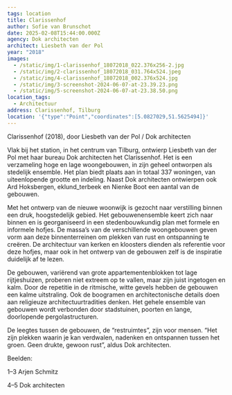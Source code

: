 ```yaml
---
tags: location
title: Clarissenhof
author: Sofie van Brunschot
date: 2025-02-08T15:44:00.000Z
agency: Dok architecten
architect: Liesbeth van der Pol
year: "2018"
images:
  - /static/img/1-clarissenhof_18072018_022.376x256-2.jpg
  - /static/img/2-clarissenhof_18072018_031.764x524.jpeg
  - /static/img/4-clarissenhof_18072018_002.376x524.jpg
  - /static/img/3-screenshot-2024-06-07-at-23.39.23.png
  - /static/img/5-screenshot-2024-06-07-at-23.38.50.png
location_tags:
  - Architectuur
address: Clarissenhof, Tilburg
location: '{"type":"Point","coordinates":[5.0827029,51.5625494]}'
---
```

Clarissenhof (2018), door Liesbeth van der Pol / Dok architecten

Vlak bij het station, in het centrum van Tilburg, ontwierp Liesbeth van der Pol met haar bureau Dok architecten het Clarissenhof. Het is een verzameling hoge en lage woongebouwen, in zijn geheel ontworpen als stedelijk ensemble. Het plan biedt plaats aan in totaal 337 woningen, van uiteenlopende grootte en indeling. Naast Dok architecten ontwierpen ook Ard Hoksbergen, eklund_terbeek en Nienke Boot een aantal van de gebouwen. 

Met het ontwerp van de nieuwe woonwijk is gezocht naar verstilling binnen een druk, hoogstedelijk gebied. Het gebouwenensemble keert zich naar binnen en is georganiseerd in een stedenbouwkundig plan met formele en informele hofjes. De massa’s van de verschillende woongebouwen geven vorm aan deze binnenterreinen om plekken van rust en ontspanning te creëren. De architectuur van kerken en kloosters dienden als referentie voor deze hofjes, maar ook in het ontwerp van de gebouwen zelf is de inspiratie duidelijk af te lezen.

De gebouwen, variërend van grote appartementenblokken tot lage rijtjeshuizen, proberen niet extreem op te vallen, maar zijn juist ingetogen en kalm. Door de repetitie in de ritmische, witte gevels hebben de gebouwen een kalme uitstraling. Ook de boogramen en architectonische details doen aan religieuze architectuurtradities denken. Het gehele ensemble van gebouwen wordt verbonden door stadstuinen, poorten en lange, doorlopende pergolastructuren. 

De leegtes tussen de gebouwen, de “restruimtes”, zijn voor mensen. “Het zijn plekken waarin je kan verdwalen, nadenken en ontspannen tussen het groen. Geen drukte, gewoon rust”, aldus Dok architecten.

Beelden:

1–3 Arjen Schmitz

4–5 Dok architecten
